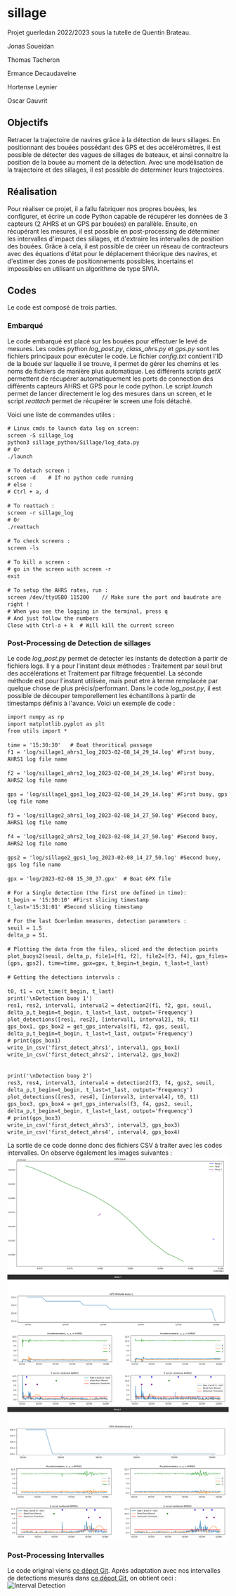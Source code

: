 # sillage
Projet guerledan 2022/2023 sous la tutelle de Quentin Brateau.

Jonas Soueidan

Thomas Tacheron 

Ermance Decaudaveine

Hortense Leynier

Oscar Gauvrit

## Objectifs 
Retracer la trajectoire de navires grâce à la détection de leurs sillages.
En positionnant des bouées possédant des GPS et des accéléromètres, il est possible de détecter des vagues de sillages de bateaux, et ainsi connaitre la position de la bouée au moment de la détection. Avec une modélisation de la trajectoire et des sillages, il est possible de determiner leurs trajectoires.

## Réalisation
Pour réaliser ce projet, il a fallu fabriquer nos propres bouées, les configurer, et écrire un code Python capable de récupérer les données de 3 capteurs (2 AHRS et un GPS par bouées) en parallèle. Ensuite, en récupérant les mesures, il est possible en post-processing de déterminer les intervalles d'impact des sillages, et d'extraire les intervalles de position des bouées. Grâce à cela, il est possible de créer un réseau de contracteurs avec des équations d'état pour le déplacement théorique des navires, et d'estimer des zones de positionnements possibles, incertains et impossibles en utilisant un algorithme de type SIVIA.

## Codes
Le code est composé de trois parties.
### Embarqué
Le code embarqué est placé sur les bouées pour effectuer le levé de mesures.
Les codes python *log_post.py*, *class_ahrs.py* et *gps.py* sont les fichiers principaux pour exécuter le code.
Le fichier *config.txt* contient l'ID de la bouée sur laquelle il se trouve, il permet de gérer les chemins et les noms de fichiers de manière plus automatique. Les différents scripts *getX* permettent de récupérer automatiquement les ports de connection des différents capteurs AHRS et GPS pour le code python. Le  script *launch* permet de lancer directement le log des mesures dans un screen, et le script *reattach* permet de récupérer le screen une fois détaché. 

Voici une liste de commandes utiles :
```
# Linux cmds to launch data log on screen:
screen -S sillage_log
python3 sillage_python/Sillage/log_data.py
# Or
./launch

# To detach screen : 
screen -d    # If no python code running
# else :
# Ctrl + a, d

# To reattach :
screen -r sillage_log
# Or
./reattach

# To check screens :
screen -ls

# To kill a screen :
# go in the screen with screen -r
exit

# To setup the AHRS rates, run : 
screen /dev/ttyUSB0 115200    // Make sure the port and baudrate are right !
# When you see the logging in the terminal, press q
# And just follow the numbers
Close with Ctrl-a + k  # Will kill the current screen
```
### Post-Processing de Detection de sillages
Le code *log_post.py* permet de detecter les instants de detection à partir de fichiers logs. Il y a pour l'instant deux méthodes : Traitement par seuil brut des accélérations et Traitement par filtrage fréquentiel. La séconde méthode est pour l'instant utilisée, mais peut etre à terme remplacée par quelque chose de plus précis/performant.
Dans le code *log_post.py*, il est possible de découper temporellement les échantillons à partir de timestamps définis à l'avance. Voici un exemple de code :
```
import numpy as np
import matplotlib.pyplot as plt
from utils import *

time = '15:30:30'   # Boat theoritical passage
f1 = 'log/sillage1_ahrs1_log_2023-02-08_14_29_14.log' #First buoy, AHRS1 log file name

f2 = 'log/sillage1_ahrs2_log_2023-02-08_14_29_14.log' #First buoy, AHRS2 log file name

gps = 'log/sillage1_gps1_log_2023-02-08_14_29_14.log' #First buoy, gps log file name

f3 = 'log/sillage2_ahrs1_log_2023-02-08_14_27_50.log' #Second buoy, AHRS1 log file name

f4 = 'log/sillage2_ahrs2_log_2023-02-08_14_27_50.log' #Second buoy, AHRS2 log file name

gps2 = 'log/sillage2_gps1_log_2023-02-08_14_27_50.log' #Second buoy, gps log file name

gpx = 'log/2023-02-08 15_30_37.gpx'  # Boat GPX file

# For a Single detection (the first one defined in time):
t_begin = '15:30:10' #First slicing timestamp
t_last='15:31:01' #Second slicing timestamp

# For the last Guerledan measures, detection parameters :
seuil = 1.5
delta_p = 51.

# Plotting the data from the files, sliced and the detection points 
plot_buoys2(seuil, delta_p, file1=[f1, f2], file2=[f3, f4], gps_files=[gps, gps2], time=time, gpx=gpx, t_begin=t_begin, t_last=t_last)

# Getting the detections intervals :

t0, t1 = cvt_time(t_begin, t_last)
print('\nDetection buoy 1')
res1, res2, interval1, interval2 = detection2(f1, f2, gps, seuil, delta_p,t_begin=t_begin, t_last=t_last, output='Frequency')
plot_detections([res1, res2], [interval1, interval2], t0, t1)
gps_box1, gps_box2 = get_gps_intervals(f1, f2, gps, seuil, delta_p,t_begin=t_begin, t_last=t_last, output='Frequency')
# print(gps_box1)
write_in_csv('first_detect_ahrs1', interval1, gps_box1)
write_in_csv('first_detect_ahrs2', interval2, gps_box2)


print('\nDetection buoy 2')
res3, res4, interval3, interval4 = detection2(f3, f4, gps2, seuil, delta_p,t_begin=t_begin, t_last=t_last, output='Frequency')
plot_detections([res3, res4], [interval3, interval4], t0, t1)
gps_box3, gps_box4 = get_gps_intervals(f3, f4, gps2, seuil, delta_p,t_begin=t_begin, t_last=t_last, output='Frequency')
# print(gps_box3)
write_in_csv('first_detect_ahrs3', interval3, gps_box3)
write_in_csv('first_detect_ahrs4', interval4, gps_box4)

```
La sortie de ce code donne donc des fichiers CSV à traiter avec les codes intervalles.
On observe également les images suivantes :
![Gps track](imgs/gps_track.png)
![Buoy 1](imgs/buoy1.png)
![Buoy 2](imgs/buoy2.png)

### Post-Processing Intervalles
Le code original viens [ce dépot Git](https://github.com/Teusner/WakeBoat).
Après adaptation avec nos intervalles de detections mesurés dans [ce dépot Git](https://github.com/thomastacheron/Sillage), on obtient ceci :
![Interval Detection](imgs/out.gif)

